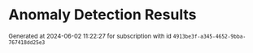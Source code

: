 # Anomaly Detection Results


<sup>Generated at 2024-06-02 11:22:27 for subscription with id `4913be3f-a345-4652-9bba-767418dd25e3`</sup>
